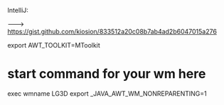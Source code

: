 IntelliJ:

---> https://gist.github.com/kiosion/833512a20c08b7ab4ad2b6047015a276

export AWT_TOOLKIT=MToolkit
# start command for your wm here
exec wmname LG3D
export _JAVA_AWT_WM_NONREPARENTING=1
